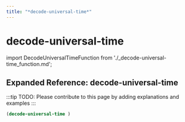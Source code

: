 ```yaml
---
title: "*decode-universal-time*"
---
```


# decode-universal-time

import DecodeUniversalTimeFunction from './_decode-universal-time_function.md';

<DecodeUniversalTimeFunction />

## Expanded Reference: decode-universal-time

:::tip
TODO: Please contribute to this page by adding explanations and examples
:::

```lisp
(decode-universal-time )
```
